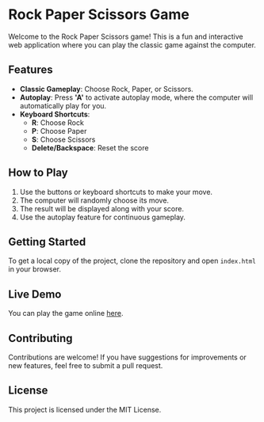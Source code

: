 # Rock Paper Scissors Game

Welcome to the Rock Paper Scissors game! This is a fun and interactive web application where you can play the classic game against the computer.

## Features
- **Classic Gameplay**: Choose Rock, Paper, or Scissors.
- **Autoplay**: Press **'A'** to activate autoplay mode, where the computer will automatically play for you.
- **Keyboard Shortcuts**:
  - **R**: Choose Rock
  - **P**: Choose Paper
  - **S**: Choose Scissors
  - **Delete/Backspace**: Reset the score

## How to Play
1. Use the buttons or keyboard shortcuts to make your move.
2. The computer will randomly choose its move.
3. The result will be displayed along with your score.
4. Use the autoplay feature for continuous gameplay.

## Getting Started
To get a local copy of the project, clone the repository and open `index.html` in your browser.

## Live Demo
You can play the game online [here](https://rafiframadhana.github.io/Rock-Paper-Scissors-Game/).

## Contributing
Contributions are welcome! If you have suggestions for improvements or new features, feel free to submit a pull request.

## License
This project is licensed under the MIT License.
